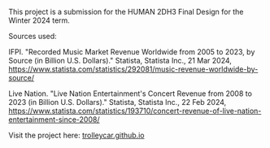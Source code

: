 This project is a submission for the HUMAN 2DH3 Final Design for the Winter 2024 term.

Sources used:

IFPI. "Recorded Music Market Revenue Worldwide from 2005 to 2023, by Source (in Billion U.S. Dollars)." Statista, Statista Inc., 21 Mar 2024, https://www.statista.com/statistics/292081/music-revenue-worldwide-by-source/

Live Nation. "Live Nation Entertainment's Concert Revenue from 2008 to 2023 (in Billion U.S. Dollars)." Statista, Statista Inc., 22 Feb 2024, https://www.statista.com/statistics/193710/concert-revenue-of-live-nation-entertainment-since-2008/ 

Visit the project here: <a href="https://trolleycar.github.io/" target="blank">trolleycar.github.io</a>

